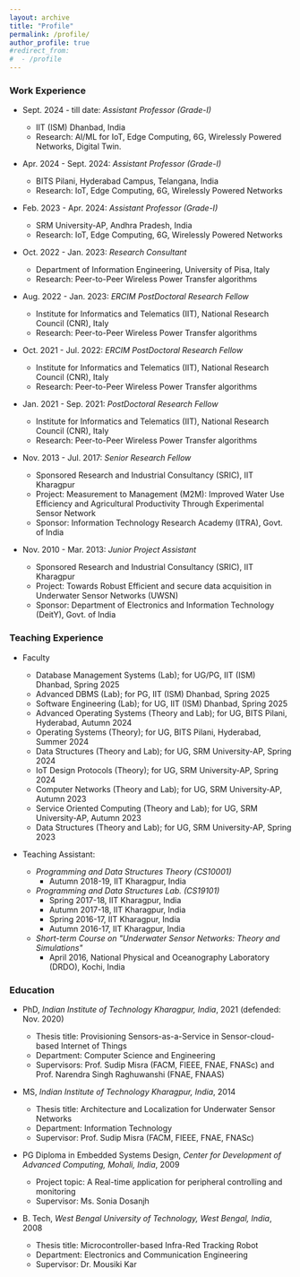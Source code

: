 ```yaml
---
layout: archive
title: "Profile"
permalink: /profile/
author_profile: true
#redirect_from:
#  - /profile
---
```

  

### Work Experience

* Sept. 2024 - till date: _Assistant Professor (Grade-I)_
  * IIT (ISM) Dhanbad, India
  * Research: AI/ML for IoT, Edge Computing, 6G, Wirelessly Powered Networks, Digital Twin.

* Apr. 2024 - Sept. 2024: _Assistant Professor (Grade-I)_
  * BITS Pilani, Hyderabad Campus, Telangana, India
  * Research: IoT, Edge Computing, 6G, Wirelessly Powered Networks

* Feb. 2023 - Apr. 2024: _Assistant Professor (Grade-I)_
  * SRM University-AP, Andhra Pradesh, India
  * Research: IoT, Edge Computing, 6G, Wirelessly Powered Networks

* Oct. 2022 - Jan. 2023: _Research Consultant_
  * Department of Information Engineering, University of Pisa, Italy
  * Research: Peer-to-Peer Wireless Power Transfer algorithms

* Aug. 2022 - Jan. 2023: _ERCIM PostDoctoral Research Fellow_
  * Institute for Informatics and Telematics (IIT), National Research Council (CNR), Italy
  * Research: Peer-to-Peer Wireless Power Transfer algorithms

* Oct. 2021 - Jul. 2022: _ERCIM PostDoctoral Research Fellow_
  * Institute for Informatics and Telematics (IIT), National Research Council (CNR), Italy
  * Research: Peer-to-Peer Wireless Power Transfer algorithms

* Jan. 2021 - Sep. 2021: _PostDoctoral Research Fellow_
  * Institute for Informatics and Telematics (IIT), National Research Council (CNR), Italy
  * Research: Peer-to-Peer Wireless Power Transfer algorithms

* Nov. 2013 - Jul. 2017: _Senior Research Fellow_
  * Sponsored Research and Industrial Consultancy (SRIC), IIT Kharagpur
  * Project: Measurement to Management (M2M): Improved Water Use Efficiency and Agricultural Productivity Through Experimental Sensor Network
  * Sponsor: Information Technology Research Academy (ITRA), Govt. of India

* Nov. 2010 - Mar. 2013: _Junior Project Assistant_
  * Sponsored Research and Industrial Consultancy (SRIC), IIT Kharagpur
  * Project: Towards Robust Efficient and secure data acquisition in Underwater Sensor Networks (UWSN)
  * Sponsor: Department of Electronics and Information Technology (DeitY), Govt. of India


### Teaching Experience
* Faculty
  * Database Management Systems (Lab); for UG/PG, IIT (ISM) Dhanbad, Spring 2025
  * Advanced DBMS (Lab); for PG, IIT (ISM) Dhanbad, Spring 2025
  * Software Engineering (Lab); for UG, IIT (ISM) Dhanbad, Spring 2025
  * Advanced Operating Systems (Theory and Lab); for UG, BITS Pilani, Hyderabad, Autumn 2024
  * Operating Systems (Theory); for UG, BITS Pilani, Hyderabad, Summer 2024
  * Data Structures (Theory and Lab); for UG, SRM University-AP, Spring 2024
  * IoT Design Protocols (Theory); for UG, SRM University-AP, Spring 2024
  * Computer Networks (Theory and Lab); for UG, SRM University-AP, Autumn 2023
  * Service Oriented Computing (Theory and Lab); for UG, SRM University-AP, Autumn 2023
  * Data Structures (Theory and Lab); for UG, SRM University-AP, Spring 2023


* Teaching Assistant: 
  * _Programming and Data Structures Theory (CS10001)_
    * Autumn 2018-19, IIT Kharagpur, India
  * _Programming and Data Structures Lab. (CS19101)_
    * Spring 2017-18, IIT Kharagpur, India
    * Autumn 2017-18, IIT Kharagpur, India
    * Spring 2016-17, IIT Kharagpur, India
    * Autumn 2016-17, IIT Kharagpur, India
  * _Short-term Course on "Underwater Sensor Networks: Theory and Simulations"_
    * April 2016, National Physical and Oceanography Laboratory (DRDO), Kochi, India


### Education
* PhD, _Indian Institute of Technology Kharagpur, India_, 2021 (defended: Nov. 2020)
  * Thesis title: Provisioning Sensors-as-a-Service in Sensor-cloud-based Internet of Things
  * Department: Computer Science and Engineering
  * Supervisors: Prof. Sudip Misra (FACM, FIEEE, FNAE, FNASc) and Prof. Narendra Singh Raghuwanshi (FNAE, FNAAS)

* MS, _Indian Institute of Technology Kharagpur, India_, 2014
  * Thesis title: Architecture and Localization for Underwater Sensor Networks
  * Department: Information Technology
  * Supervisor: Prof. Sudip Misra (FACM, FIEEE, FNAE, FNASc)

* PG Diploma in Embedded Systems Design, _Center for Development of Advanced Computing, Mohali, India_, 2009
  * Project topic: A Real-time application for peripheral controlling and monitoring
  * Supervisor: Ms. Sonia Dosanjh

* B. Tech, _West Bengal University of Technology, West Bengal, India_, 2008
  * Thesis title: Microcontroller-based Infra-Red Tracking Robot 
  * Department: Electronics and Communication Engineering
  * Supervisor: Dr. Mousiki Kar





